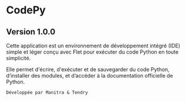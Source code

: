 # CodePy 
## Version 1.0.0
Cette application est un environnement de développement intégré (IDE)
simple et léger conçu avec Flet pour exécuter du code Python en toute simplicité.
        
Elle permet d'écrire, d'exécuter et de sauvegarder du code Python,
d’installer des modules, et d’accéder à la documentation officielle de Python.
        
`Développée par Manitra & Tendry`
